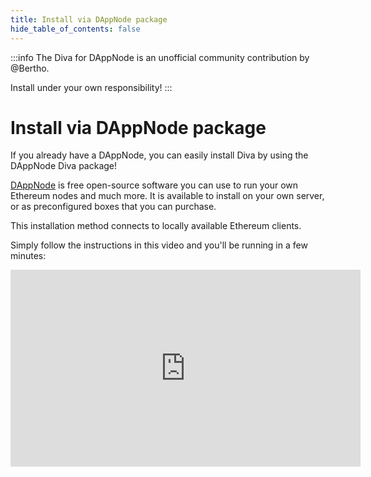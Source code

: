 ```yaml
---
title: Install via DAppNode package
hide_table_of_contents: false
---
```


:::info
The Diva for DAppNode is an unofficial community contribution by @Bertho.

Install under your own responsibility!
:::

# Install via DAppNode package

If you already have a DAppNode, you can easily install Diva by using the DAppNode Diva package!

[DAppNode](https://dappnode.com/) is free open-source software you can use to run your own Ethereum nodes and much more. It is available to install on your own server, or as preconfigured boxes that you can purchase.


This installation method connects to locally available Ethereum clients.

Simply follow the instructions in this video and you'll be running in a few minutes:

<div style={{textAlign: 'center'}}>
    <iframe width="560" height="315" src="https://www.youtube.com/embed/qqYmQh0Zs4U" title="Install Diva via DAppNode package" frameborder="0" allow="accelerometer; autoplay; clipboard-write; encrypted-media; gyroscope; picture-in-picture; web-share" allowfullscreen></iframe>
</div>
